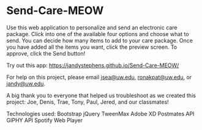 # Send-Care-MEOW

Use this web application to personalize and send an electronic care package. Click into one of the available four options and choose what to send. You can decide how many items to add to your care package. Once you have added all the items you want, click the preview screen. To approve, click the Send button!

Try out this app: https://jandystephens.github.io/Send-Care-MEOW/

For help on this project, please email jsea@uw.edu, ronakpat@uw.edu, or jandy@uw.edu.

A big thank you to everyone that helped us troubleshoot as we created this project: Joe, Denis, Trae, Tony, Paul, Jered, and our classmates!

Technologies used:
Bootstrap
jQuery
TweenMax
Adobe XD
Postmates API
GIPHY API
Spotify Web Player

